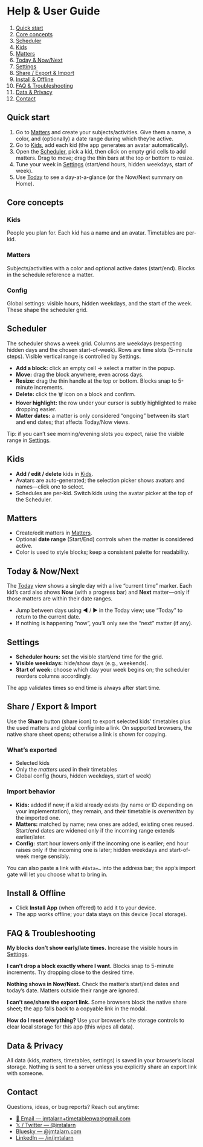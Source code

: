 # Help & User Guide

1.  [Quick start](#quickstart)
2.  [Core concepts](#concepts)
3.  [Scheduler](#scheduler)
4.  [Kids](#kids)
5.  [Matters](#matters)
6.  [Today & Now/Next](#today)
7.  [Settings](#settings)
8.  [Share / Export & Import](#share)
9.  [Install & Offline](#pwa)
10. [FAQ & Troubleshooting](#faq)
11. [Data & Privacy](#privacy)
12. [Contact](#contact)

## Quick start

1.  Go to [Matters](/matters) and create your subjects/activities. Give them a name, a color, and (optionally) a date range during which they’re active.
2.  Go to [Kids](/kids), add each kid (the app generates an avatar automatically).
3.  Open the [Scheduler](/timetable-scheduler), pick a kid, then click on empty grid cells to add matters. Drag to move; drag the thin bars at the top or bottom to resize.
4.  Tune your week in [Settings](/settings) (start/end hours, hidden weekdays, start of week).
5.  Use [Today](/today) to see a day-at-a-glance (or the Now/Next summary on Home).

## Core concepts

### Kids

People you plan for. Each kid has a name and an avatar. Timetables are per-kid.

### Matters

Subjects/activities with a color and optional active dates (start/end). Blocks in the schedule reference a matter.

### Config

Global settings: visible hours, hidden weekdays, and the start of the week. These shape the scheduler grid.

## Scheduler

The scheduler shows a week grid. Columns are weekdays (respecting hidden days and the chosen start-of-week). Rows are time slots (5-minute steps). Visible vertical range is controlled by Settings.

-   **Add a block:** click an empty cell → select a matter in the popup.
-   **Move:** drag the block anywhere, even across days.
-   **Resize:** drag the thin handle at the top or bottom. Blocks snap to 5-minute increments.
-   **Delete:** click the 🗑️ icon on a block and confirm.
-   **Hover highlight:** the row under your cursor is subtly highlighted to make dropping easier.
-   **Matter dates:** a matter is only considered “ongoing” between its start and end dates; that affects Today/Now views.

Tip: if you can’t see morning/evening slots you expect, raise the visible range in [Settings](/settings).

## Kids

-   **Add / edit / delete** kids in [Kids](/kids).
-   Avatars are auto-generated; the selection picker shows avatars and names—click one to select.
-   Schedules are per-kid. Switch kids using the avatar picker at the top of the Scheduler.

## Matters

-   Create/edit matters in [Matters](/matters).
-   Optional **date range** (Start/End) controls when the matter is considered active.
-   Color is used to style blocks; keep a consistent palette for readability.

## Today & Now/Next

The [Today](/today) view shows a single day with a live “current time” marker. Each kid’s card also shows **Now** (with a progress bar) and **Next** matter—only if those matters are within their date ranges.

-   Jump between days using ◀︎ / ▶︎ in the Today view; use “Today” to return to the current date.
-   If nothing is happening “now”, you’ll only see the “next” matter (if any).

## Settings

-   **Scheduler hours:** set the visible start/end time for the grid.
-   **Visible weekdays:** hide/show days (e.g., weekends).
-   **Start of week:** choose which day your week begins on; the scheduler reorders columns accordingly.

The app validates times so end time is always after start time.

## Share / Export & Import

Use the **Share** button (share icon) to export selected kids’ timetables plus the used matters and global config into a link. On supported browsers, the native share sheet opens; otherwise a link is shown for copying.

### What’s exported

-   Selected kids
-   Only the _matters used_ in their timetables
-   Global config (hours, hidden weekdays, start of week)

### Import behavior

-   **Kids:** added if new; if a kid already exists (by name or ID depending on your implementation), they remain, and their timetable is _overwritten_ by the imported one.
-   **Matters:** matched by name; new ones are added, existing ones reused. Start/end dates are widened only if the incoming range extends earlier/later.
-   **Config:** start hour lowers only if the incoming one is earlier; end hour raises only if the incoming one is later; hidden weekdays and start-of-week merge sensibly.

You can also paste a link with `#data=…` into the address bar; the app’s import gate will let you choose what to bring in.

## Install & Offline

-   Click **Install App** (when offered) to add it to your device.
-   The app works offline; your data stays on this device (local storage).

## FAQ & Troubleshooting

**My blocks don’t show early/late times.** Increase the visible hours in [Settings](/settings).

**I can’t drop a block exactly where I want.** Blocks snap to 5-minute increments. Try dropping close to the desired time.

**Nothing shows in Now/Next.** Check the matter’s start/end dates and today’s date. Matters outside their range are ignored.

**I can’t see/share the export link.** Some browsers block the native share sheet; the app falls back to a copyable link in the modal.

**How do I reset everything?** Use your browser’s site storage controls to clear local storage for this app (this wipes all data).

## Data & Privacy

All data (kids, matters, timetables, settings) is saved in your browser’s local storage. Nothing is sent to a server unless you explicitly share an export link with someone.

## Contact

Questions, ideas, or bug reports? Reach out anytime:

-   [📧 Email — jmtalarn+timetablepwa@gmail.com](mailto:jmtalarn+timetablepwa@gmail.com)
-   [𝕏 / Twitter — @jmtalarn](https://x.com/jmtalarn)
-   [Bluesky — @jmtalarn.com](https://bsky.app/profile/jmtalarn.com)
-   [LinkedIn — /in/jmtalarn](https://www.linkedin.com/in/jmtalarn)
